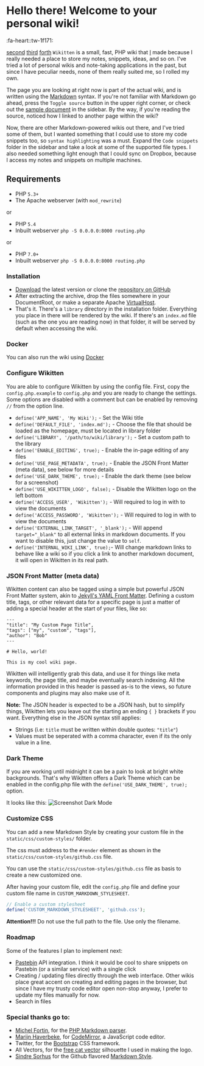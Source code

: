 # Hello there! Welcome to your personal wiki!

:fa-heart::tw-1f171:

[second](second.md)
[third](third.md)
[forth](forth.md)
`Wikitten` is a small, fast, PHP wiki that [I][1] made because I really needed a place to store my notes, snippets, ideas, and so on. I've tried a lot of personal wikis and note-taking applications in the past, but since I have peculiar needs, none of them really suited me, so I rolled my own.

[1]: https://github.com/devaneando/wikitten

The page you are looking at right now is part of the actual wiki, and is written using the [Markdown](http://daringfireball.net/projects/markdown/syntax) syntax. If you're not familiar with Markdown go ahead, press the `Toggle source` button in the upper right corner, or check out the [sample document](Sample%20Markdown%20document.md) in the sidebar. By the way, if you're reading the source, noticed how I linked to another page within the wiki?

Now, there are other Markdown-powered wikis out there, and I've tried some of them, but I wanted something that I could use to store my code snippets too, so `syntax highlighting` was a must. Expand the `Code snippets` folder in the sidebar and take a look at some of the supported file types. I also needed something light enough that I could sync on Dropbox, because I access my notes and snippets on multiple machines.

## Requirements

- PHP `5.3+`
- The Apache webserver (with `mod_rewrite`)

or

- PHP `5.4`
- Inbuilt webserver `php -S 0.0.0.0:8000 routing.php`

or

- PHP `7.0+`
- Inbuilt webserver `php -S 0.0.0.0:8000 routing.php`

### Installation

- [Download](https://github.com/devaneando/Wikitten/archive/master.zip) the latest version or clone the [repository on GitHub](https://github.com/devaneando/Wikitten)
- After extracting the archive, drop the files somewhere in your DocumentRoot, or make a separate Apache [VirtualHost](http://httpd.apache.org/docs/2.2/mod/core.html#virtualhost).
- That's it. There's a `library` directory in the installation folder. Everything you place in there will be rendered by the wiki. If there's an `index.md` file (such as the one you are reading now) in that folder, it will be served by default when accessing the wiki.

### Docker

You can also run the wiki using [Docker](https://github.com/devaneando/Wikitten/wiki/Docker-instructions)

### Configure Wikitten

You are able to configure Wikitten by using the config file.
First, copy the `config.php.example` to `config.php` and you are ready to change the settings.
Some options are disabled with a comment but can be enabled by removing `//` from the option line.

- `define('APP_NAME', 'My Wiki');` - Set the Wiki title
- `define('DEFAULT_FILE', 'index.md');` - Choose the file that should be loaded as the homepage, must be located in library folder
- `define('LIBRARY', '/path/to/wiki/library');` - Set a custom path to the library
- `define('ENABLE_EDITING', true);` - Enable the in-page editing of any files
- `define('USE_PAGE_METADATA', true);` - Enable the JSON Front Matter (meta data), see below for more details
- `define('USE_DARK_THEME', true);` - Enable the dark theme (see below for a screenshot)
- `define('USE_WIKITTEN_LOGO', false);` - Disable the Wikitten logo on the left bottom
- `define('ACCESS_USER', 'Wikitten');` - Will required to log in with to view the documents
- `define('ACCESS_PASSWORD', 'Wikitten');` - Will required to log in with to view the documents
- `define('EXTERNAL_LINK_TARGET', '_blank');` - Will append `target="_blank"` to all external links in markdown documents. If you want to disable this, just change the value to `self`.
- `define('INTERNAL_WIKI_LINK', true);`- Will change markdown links to behave like a wiki so if you click a link to another markdown document, it will open in Wikitten in its real path.

### JSON Front Matter (meta data)

Wikitten content can also be tagged using a simple but powerful JSON Front Matter system, akin to [Jekyll's YAML Front Matter](https://github.com/mojombo/jekyll/wiki/YAML-Front-Matter). Defining a custom title, tags, or other
relevant data for a specific page is just a matter of adding a special header at the start of your files, like so:

    ---
    "title": "My Custom Page Title",
    "tags": ["my", "custom", "tags"],
    "author": "Bob"
    ---

    # Hello, world!

    This is my cool wiki page.

Wikitten will intelligently grab this data, and use it for things like meta keywords, the
page title, and maybe eventually search indexing. All the information provided in this
header is passed as-is to the views, so future components and plugins may also make use of it.

**Note:** The JSON header is expected to be a JSON hash, but to simplify things, Wikitten lets you leave out the starting an ending `{ }` brackets if you want. Everything else in the JSON syntax still applies:

- Strings (i.e: `title` must be written within double quotes: `"title"`)
- Values must be seperated with a comma character, even if its the only value in a line.

### Dark Theme

If you are working until midnight it can be a pain to look at bright white backgrounds. That's why Wikitten offers a Dark Theme which can be enabled in the config.php file with the `define('USE_DARK_THEME', true);` option.

It looks like this:
![Screenshot Dark Mode](static/img/screenshot_dark.png)

### Customize CSS

You can add a new Markdown Style by creating your custom file in the `static/css/custom-styles/` folder.

The css must address to the `#render` element as shown in the `static/css/custom-styles/github.css` file.

You can use the `static/css/custom-styles/github.css` file as basis to create a new customized one.

After having your custom file, edit the `config.php` file and define your custom file name in `CUSTOM_MARKDOWN_STYLESHEET`.

```php
// Enable a custom stylesheet
define('CUSTOM_MARKDOWN_STYLESHEET', 'github.css');
```

**Attention!!!** Do not use the full path to the file. Use only the filename.

### Roadmap

Some of the features I plan to implement next:

- [Pastebin](http://pastebin.com/) API integration. I think it would be cool to share snippets on Pastebin (or a similar service) with a single click
- Creating / updating files directly through the web interface. Other wikis place great accent on creating and editing pages in the browser, but since I have my trusty code editor open non-stop anyway, I prefer to update my files manually for now.
- Search in files

### Special thanks go to:

- [Michel Fortin](http://michelf.ca/home/), for the [PHP Markdown parser](http://michelf.ca/projects/php-markdown/).
- [Marijn Haverbeke](http://marijnhaverbeke.nl/), for [CodeMirror](http://codemirror.net/), a JavaScript code editor.
- Twitter, for the [Bootstrap](http://twitter.github.com/bootstrap/) CSS framework.
- All Vectors, for the [free cat vector](http://www.allvectors.com/cats-vector/) silhouette I used in making the logo.
- [Sindre Sorhus](https://sindresorhus.com/) for the Github flavored [Markdown Style](https://github.com/sindresorhus/github-markdown-css).